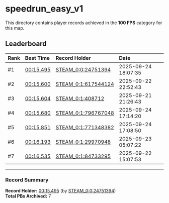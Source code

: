 # speedrun_easy_v1

This directory contains player records achieved in the **100 FPS** category for this map.

## Leaderboard

| Rank | Best Time | Record Holder | Date                |
| :--- | :-------- | :------------ | :------------------ |
| #1   | [00:15.495](./00015495_STEAM_0_0_24751394_20250924-180735.zip) | [STEAM_0:0:24751394](https://speedrun16.com/profile/STEAM_0:0:24751394)   | 2025-09-24 18:07:35 |
| #2   | [00:15.600](./00015600_STEAM_0_1_617544124_20250922-225243.zip) | [STEAM_0:1:617544124](https://speedrun16.com/profile/STEAM_0:1:617544124)   | 2025-09-22 22:52:43 |
| #3   | [00:15.604](./00015604_STEAM_0_1_408712_20250921-212643.zip) | [STEAM_0:1:408712](https://speedrun16.com/profile/STEAM_0:1:408712)   | 2025-09-21 21:26:43 |
| #4   | [00:15.680](./00015680_STEAM_0_1_796767048_20250924-171420.zip) | [STEAM_0:1:796767048](https://speedrun16.com/profile/STEAM_0:1:796767048)   | 2025-09-24 17:14:20 |
| #5   | [00:15.851](./00015851_STEAM_0_1_771348382_20250924-170850.zip) | [STEAM_0:1:771348382](https://speedrun16.com/profile/STEAM_0:1:771348382)   | 2025-09-24 17:08:50 |
| #6   | [00:16.193](./00016193_STEAM_0_1_29970948_20250923-050722.zip) | [STEAM_0:1:29970948](https://speedrun16.com/profile/STEAM_0:1:29970948)   | 2025-09-23 05:07:22 |
| #7   | [00:16.535](./00016535_STEAM_0_1_84733295_20250922-150753.zip) | [STEAM_0:1:84733295](https://speedrun16.com/profile/STEAM_0:1:84733295)   | 2025-09-22 15:07:53 |

---

### Record Summary
**Record Holder:** [00:15.495](./00015495_STEAM_0_0_24751394_20250924-180735.zip) (by [STEAM_0:0:24751394](https://speedrun16.com/profile/STEAM_0:0:24751394))  
**Total PBs Archived:** 7